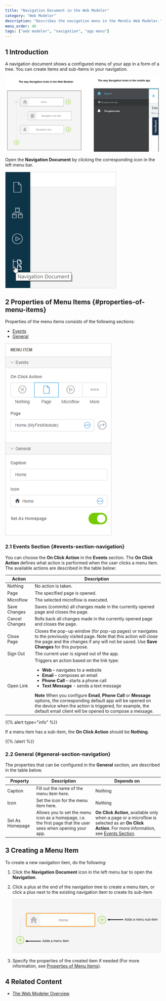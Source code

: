 ```yaml
---
title: "Navigation Document in the Web Modeler"
category: "Web Modeler"
description: "Describes the navigation menu in the Mendix Web Modeler."
menu_order: 40
tags: ["web modeler", "navigation", "app menu"]
---
```


## 1 Introduction 

A navigation document shows a configured menu of your app in a form of a tree. You can create items and sub-items in your navigation. 

![](attachments/navigation-wm/wm-nagigation-wm-vs-app.png)

Open the **Navigation Document** by clicking the corresponding icon in the left menu bar.

![](attachments/navigation-wm/wm-navigation-icon.png)

## 2 Properties of Menu Items {#properties-of-menu-items}

Properties of the menu items consists of the following sections:

* [Events](#events-section-navigation) 
* [General](#general-section-navigation) 

![](attachments/navigation-wm/wm-navigation-properties.png)

### 2.1 Events Section {#events-section-navigation}

You can choose the **On Click Action** in the **Events** section. The **On Click Action** defines what action is performed when the user clicks a menu item. The available actions are described in the table below:

| Action         | Description                                                  |
| -------------- | ------------------------------------------------------------ |
| Nothing        | No action is taken.                                          |
| Page           | The specified page is opened.                                |
| Microflow      | The selected microflow is executed.                          |
| Save Changes   | Saves (commits) all changes made in the currently opened page and closes the page. |
| Cancel Changes | Rolls back all changes made in the currently opened page and closes the page. |
| Close Page     | Closes the pop-up window (for pop-up pages) or navigates to the previously visited page. Note that this action will close the page and the changes if any will not be saved. Use **Save Changes** for this purpose. |
| Sign Out       | The current user is signed out of the app.                   |
| Open Link      | Triggers an action based on the link type: <ul><li>**Web** – navigates to a website </li><li>**Email** – composes an email</li><li>**Phone Call** – starts a phone call</li><li>**Text Message** - sends a text message</li></ul>**Note** When you configure **Email**, **Phone Call** or **Message** options, the corresponding default app will be opened on the device when the action is triggered, for example, the default email client will be opened to compose a message. |

{{% alert type="info" %}}

If a menu item has a sub-item, the **On Click Action** should be **Nothing**. 

{{% /alert %}}

### 2.2 General {#general-section-navigation}

The properties that can be configured in the **General** section, are described in the table below.

| Property        | Description                                                  | Depends on                                                   |
| --------------- | ------------------------------------------------------------ | ------------------------------------------------------------ |
| Caption         | Fill out the name of the menu item here.                     | Nothing                                                      |
| Icon            | Set the icon for the menu item here.                         | Nothing                                                      |
| Set As Homepage | Allows you to set the menu icon as a homepage, i.e. the first page that the user sees when opening your app. | **On Click Action**, available only when a page or a microflow is selected as an **On Click Action**. For more information, see [Events Section](#events-section-navigation). |

## 3 Creating a Menu Item

To create a new navigation item, do the following:

1. Click the **Navigation Document** icon in the left menu bar to open the **Navigation**.

2.  Click a plus at the end of the navigation tree to create a menu item, or click a plus next to the existing navigation item to create its sub-item

    ![](attachments/navigation-wm/wm-adding-navigation-items.png)

3. Specify the properties of the created item if needed (For more information, see [Properties of Menu Items](#properties-of-menu-items)). 

## 4 Related Content

* [The Web Modeler Overview](overview-wm)
